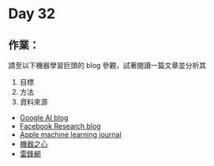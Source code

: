 # Day 32

## 作業：
請至以下機器學習巨頭的 blog 參觀，試著閱讀一篇文章並分析其 
1. 目標
2. 方法
3. 資料來源 

- [Google AI blog](https://ai.googleblog.com/)
- [Facebook Research blog](https://research.fb.com/blog/)
- [Apple machine learning journal](https://machinelearning.apple.com/)
- [機器之心](https://www.jiqizhixin.com/)
- [雷鋒網](https://www.leiphone.com/category/ai)
